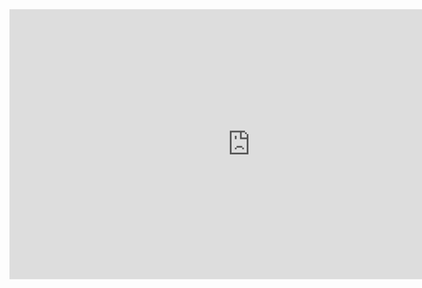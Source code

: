 

<iframe src="https://video.manchester.ac.uk/embedded/00000000-0533-5a10-0000-018ebe92de40" width="853" height="480" style="border:none; overflow: hidden;" scrolling="no"  webkitallowfullscreen mozallowfullscreen allowfullscreen></iframe>
